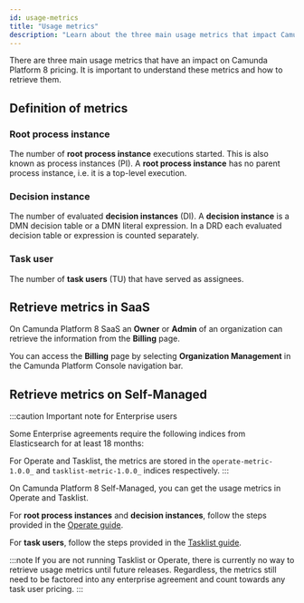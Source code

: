 ```yaml
---
id: usage-metrics
title: "Usage metrics"
description: "Learn about the three main usage metrics that impact Camunda Platform 8 pricing."
---
```


There are three main usage metrics that have an impact on Camunda Platform 8 pricing. It is important to understand these metrics and how to retrieve them.

## Definition of metrics

### Root process instance

The number of **root process instance** executions started. This is also known as process instances (PI). A **root process instance** has no parent process instance, i.e. it is a top-level execution.

### Decision instance

The number of evaluated **decision instances** (DI). A **decision instance** is a DMN decision table or a DMN literal expression. In a DRD each evaluated decision table or expression is counted separately.

### Task user

The number of **task users** (TU) that have served as assignees.

## Retrieve metrics in SaaS

On Camunda Platform 8 SaaS an **Owner** or **Admin** of an organization can retrieve the information from the **Billing** page.

You can access the **Billing** page by selecting **Organization Management** in the Camunda Platform Console navigation bar.

<!-- Billing Page and link to existing guide from Console -->

## Retrieve metrics on Self-Managed

:::caution Important note for Enterprise users

Some Enterprise agreements require the following indices from Elasticsearch for at least 18 months:

For Operate and Tasklist, the metrics are stored in the `operate-metric-1.0.0_` and `tasklist-metric-1.0.0_` indices respectively.
:::

On Camunda Platform 8 Self-Managed, you can get the usage metrics in Operate and Tasklist.

For **root process instances** and **decision instances**, follow the steps provided in the [Operate guide](/self-managed/operate-deployment/usage-metrics.md).

For **task users**, follow the steps provided in the [Tasklist guide](/self-managed/tasklist-deployment/usage-metrics.md).

:::note
If you are not running Tasklist or Operate, there is currently no way to retrieve usage metrics until future releases. Regardless, the metrics still need to be factored into any enterprise agreement and count towards any task user pricing.
:::

